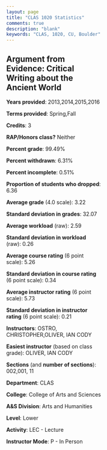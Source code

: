 ```yaml
---
layout: page
title: "CLAS 1020 Statistics"
comments: true
description: "blank"
keywords: "CLAS, 1020, CU, Boulder"
--- 
```

<head>
<script src="https://ajax.googleapis.com/ajax/libs/jquery/2.1.3/jquery.min.js"></script>
<script src="https://dl.dropboxusercontent.com/s/pc42nxpaw1ea4o9/highcharts.js?dl=0"></script>
<!-- <script src="../assets/js/highcharts.js"></script> -->
<style type="text/css">@font-face {
	font-family: "Bebas Neue";
	src: url(https://www.filehosting.org/file/details/544349/BebasNeue%20Regular.otf) format("opentype");
	}
	h1.Bebas { 
		font-family: "Bebas Neue", Verdana, Tahoma;
	}
</style>
</head>
<body>
	<div id="container" style="float: right; width: 45%; height: 88%; margin-left: 2.5%; margin-right: 2.5%;"></div>
	<script language="JavaScript">
		$(document).ready(function() {
		var chart = {type: 'column'};
		var title = {text: 'Grade Distribution'};
		var xAxis = {categories: ['A','B','C','D','F'],crosshair: true};
		var yAxis = {min: 0,title: {text: 'Percentage'}};
		var tooltip = {headerFormat: '<center><b><span style="font-size:20px">{point.key}</span></b></center>',
		               pointFormat: '<td style="padding:0"><b>{point.y:.1f}%</b></td>',
		               footerFormat: '</table>',shared: true,useHTML: true};
		var plotOptions = {column: {pointPadding: 0.0,borderWidth: 0}};  
		var credits = {enabled: false};var series= [{name: 'Percent',data: [53.66,30.73,5.85,4.88,4.88,]}];
		var json = {};
		json.chart = chart;
		json.title = title;
		json.tooltip = tooltip;
		json.xAxis = xAxis;
		json.yAxis = yAxis;  
		json.series = series;
		json.plotOptions = plotOptions;  
		json.credits = credits;
		$('#container').highcharts(json);
	});
	</script>
</body>
			   
## Argument from Evidence: Critical Writing about the Ancient World

**Years provided**: 2013,2014,2015,2016

**Terms provided**: Spring,Fall

**Credits**: 3

**RAP/Honors class?** Neither

**Percent grade**: 99.49%

**Percent withdrawn**: 6.31%

**Percent incomplete**: 0.51%

**Proportion of students who dropped**: 6.36

**Average grade** (4.0 scale): 3.22

**Standard deviation in grades**: 32.07

**Average workload** (raw): 2.59

**Standard deviation in workload** (raw): 0.26

**Average course rating** (6 point scale): 5.26

**Standard deviation in course rating** (6 point scale): 0.34

**Average instructor rating** (6 point scale): 5.73

**Standard deviation in instructor rating** (6 point scale): 0.21

**Instructors**: OSTRO, CHRISTOPHER,OLIVER, IAN CODY

**Easiest instructor** (based on class grade): OLIVER, IAN CODY

**Sections** (and **number of sections**): 002,001, 11

**Department**: CLAS

**College**: College of Arts and Sciences

**A&S Division**: Arts and Humanities

**Level**: Lower

**Activity**: LEC - Lecture

**Instructor Mode**: P  - In Person
